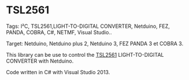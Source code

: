 TSL2561
=======

Tags: I²C, TSL2561,LIGHT-TO-DIGITAL CONVERTER, Netduino, FEZ, PANDA, COBRA, C#, NETMF, Visual Studio..

Target: Netduino, Netduino plus 2, Netduino 3, FEZ PANDA 3 et COBRA 3.

This library can be use to control the <a href="http://www.gotronic.fr/art-capteur-de-luminosite-tsl2561-19569.htm" target="_blank">TSL2561</a> LIGHT-TO-DIGITAL CONVERTER with Netduino. 

Code written in C# with Visual Studio 2013. 


